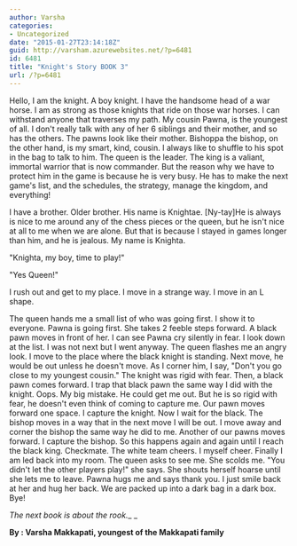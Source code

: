 ```yaml
---
author: Varsha
categories:
- Uncategorized
date: "2015-01-27T23:14:18Z"
guid: http://varsham.azurewebsites.net/?p=6481
id: 6481
title: "Knight's Story BOOK 3"
url: /?p=6481
---
```


Hello, I am the knight. A boy knight. I have the handsome head of a war horse. I am as strong as those knights that ride on those war horses. I can withstand anyone that traverses my path. My cousin Pawna, is the youngest of all. I don't really talk with any of her 6 siblings and their mother, and so has the others. The pawns look like their mother. Bishoppa the bishop, on the other hand, is my smart, kind, cousin. I always like to shuffle to his spot in the bag to talk to him. The queen is the leader. The king is a valiant, immortal warrior that is now commander. But the reason why we have to protect him in the game is because he is very busy. He has to make the next game's list, and the schedules, the strategy, manage the kingdom, and everything!
  
I have a brother. Older brother. His name is Knightae. [Ny-tay]He is always is nice to me around any of the chess pieces or the queen, but he isn't nice at all to me when we are alone. But that is because I stayed in games longer than him, and he is jealous. My name is Knighta.
  
"Knighta, my boy, time to play!"

"Yes Queen!"
  
I rush out and get to my place. I move in a strange way. I move in an L shape.
  
The queen hands me a small list of who was going first. I show it to everyone. Pawna is going first. She takes 2 feeble steps forward. A black pawn moves in front of her. I can see Pawna cry silently in fear. I look down at the list. I was not next but I went anyway. The queen flashes me an angry look. I move to the place where the black knight is standing. Next move, he would be out unless he doesn't move. As I corner him, I say, "Don't you go close to my youngest cousin." The knight was rigid with fear. Then, a black pawn comes forward. I trap that black pawn the same way I did with the knight. Oops. My big mistake. He could get me out. But he is so rigid with fear, he doesn't even think of coming to capture me.   Our pawn moves forward one space. I capture the knight. Now I wait for the black. The bishop moves in a way that in the next move I will be out. I move away and corner the bishop the same way he did to me. Another of our pawns moves forward. I capture the bishop. So this happens again and again until I reach the black king. Checkmate. The white team cheers. I myself cheer. Finally I am led back into my room. The queen asks to see me. She scolds me. "You didn't let the other players play!" she says. She shouts herself hoarse until she lets me to leave. Pawna hugs me and says thank you. I just smile back at her and hug her back. We are packed up into a dark bag in a dark box. Bye!

_The next book is about the rook.__ _ 

**By : Varsha Makkapati, youngest of the Makkapati family**